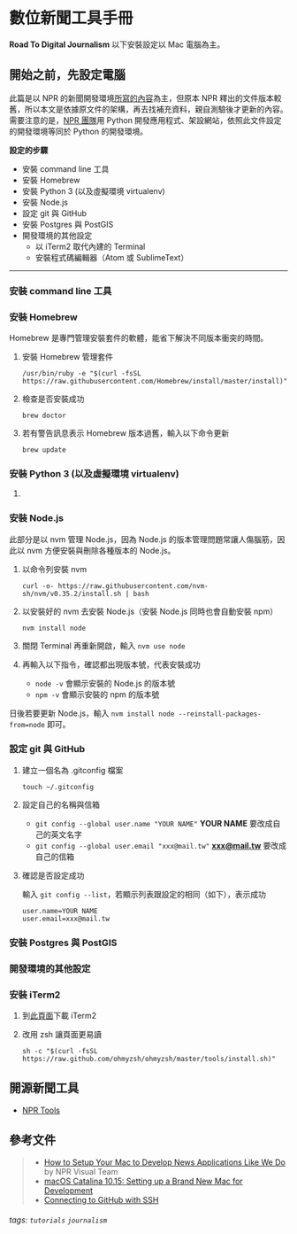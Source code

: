 # 數位新聞工具手冊
**Road To Digital Journalism**
以下安裝設定以 Mac 電腦為主。

## 開始之前，先設定電腦

此篇是以 NPR 的新聞開發環境[所寫的內容](http://blog.apps.npr.org/2013/06/06/how-to-setup-a-developers-environment.html)為主，但原本 NPR 釋出的文件版本較舊，所以本文是依據原文件的架構，再去找補充資料，親自測驗後才更新的內容。
需要注意的是，[NPR 團隊](https://github.com/nprapps)用 Python 開發應用程式、架設網站，依照此文件設定的開發環境等同於 Python 的開發環境。


**設定的步驟**
- 安裝 command line 工具
- 安裝 Homebrew
- 安裝 Python 3 (以及虛擬環境 virtualenv)
- 安裝 Node.js
- 設定 git 與 GitHub
- 安裝 Postgres 與 PostGIS
- 開發環境的其他設定
  - 以 iTerm2 取代內建的 Terminal
  - 安裝程式碼編輯器（Atom 或 SublimeText）
  
---

### 安裝 command line 工具

### 安裝 Homebrew
Homebrew 是專門管理安裝套件的軟體，能省下解決不同版本衝突的時間。

1. 安裝 Homebrew 管理套件

    `/usr/bin/ruby -e "$(curl -fsSL https://raw.githubusercontent.com/Homebrew/install/master/install)"`

2. 檢查是否安裝成功

    `brew doctor`

3. 若有警告訊息表示 Homebrew 版本過舊，輸入以下命令更新

    `brew update`

### 安裝 Python 3 (以及虛擬環境 virtualenv)
1. 

### 安裝 Node.js

此部分是以 nvm 管理 Node.js，因為 Node.js 的版本管理問題常讓人傷腦筋，因此以 nvm 方便安裝與刪除各種版本的 Node.js。

1. 以命令列安裝 nvm

    `curl -o- https://raw.githubusercontent.com/nvm-sh/nvm/v0.35.2/install.sh | bash`

2. 以安裝好的 nvm 去安裝 Node.js（安裝 Node.js 同時也會自動安裝 npm）

    `nvm install node`

3. 關閉 Terminal 再重新開啟，輸入 `nvm use node`

4. 再輸入以下指令，確認都出現版本號，代表安裝成功

    - `node -v` 會顯示安裝的 Node.js 的版本號
    - `npm -v` 會顯示安裝的 npm 的版本號

日後若要更新 Node.js，輸入 `nvm install node --reinstall-packages-from=node` 即可。

### 設定 git 與 GitHub

1. 建立一個名為 .gitconfig 檔案

    `touch ~/.gitconfig`

2. 設定自己的名稱與信箱

    - `git config --global user.name "YOUR NAME"` **YOUR NAME** 要改成自己的英文名字
    - `git config --global user.email "xxx@mail.tw"`  **xxx@mail.tw** 要改成自己的信箱

3. 確認是否設定成功

    輸入 `git config --list`，若顯示列表跟設定的相同（如下），表示成功

    ```
    user.name=YOUR NAME
    user.email=xxx@mail.tw
    ```

### 安裝 Postgres 與 PostGIS

### 開發環境的其他設定

### 安裝 iTerm2

1. 到[此頁面](https://www.iterm2.com/#/section/home)下載 iTerm2

2. 改用 zsh 讓頁面更易讀

    `sh -c "$(curl -fsSL https://raw.github.com/ohmyzsh/ohmyzsh/master/tools/install.sh)"`


## 開源新聞工具
- [NPR Tools](http://blog.apps.npr.org/tools/)


## 參考文件
>
> - [How to Setup Your Mac to Develop News Applications Like We Do](http://blog.apps.npr.org/2013/06/06/how-to-setup-a-developers-environment.html) by NPR Visual Team 
> - [macOS Catalina 10.15: Setting up a Brand New Mac for Development](https://www.taniarascia.com/setting-up-a-brand-new-mac-for-development/?ref=vincentapp.io)
> - [Connecting to GitHub with SSH](https://help.github.com/en/github/authenticating-to-github/connecting-to-github-with-ssh)


###### tags: `tutorials` `journalism`
